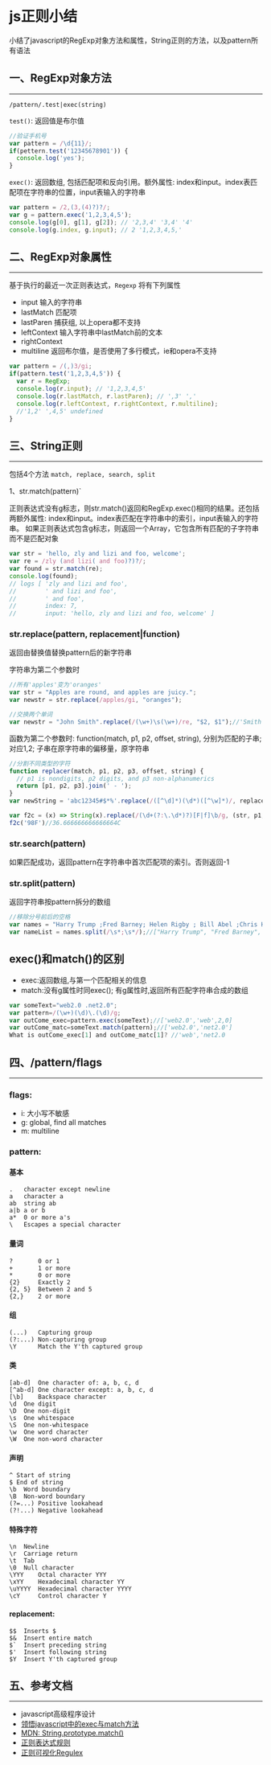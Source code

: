 # js正则小结

小结了javascript的RegExp对象方法和属性，String正则的方法，以及pattern所有语法

<!--more-->

## 一、RegExp对象方法

---

`/pattern/.test|exec(string)`

`test()`: 返回值是布尔值

```javascript
//验证手机号
var pattern = /\d{11}/;
if(pettern.test('12345678901')) {
  console.log('yes');
}
```

`exec()`: 返回数组, 包括匹配项和反向引用。额外属性: index和input。index表匹配项在字符串的位置，input表输入的字符串</br>

```javascript
var pattern = /2,(3,(4)?)?/;
var g = pattern.exec('1,2,3,4,5');
console.log(g[0], g[1], g[2]); // '2,3,4' '3,4' '4'
console.log(g.index, g.input); // 2 '1,2,3,4,5,'
```

## 二、RegExp对象属性

---

基于执行的最近一次正则表达式，`Regexp` 将有下列属性

- input 输入的字符串
- lastMatch 匹配项
- lastParen 捕获组, 以上opera都不支持
- leftContext 输入字符串中lastMatch前的文本
- rightContext
- multiline 返回布尔值，是否使用了多行模式，ie和opera不支持

```javascript
var pattern = /(,)3/gi;
if(pattern.test('1,2,3,4,5')) {
  var r = RegExp;
  console.log(r.input); // '1,2,3,4,5'
  console.log(r.lastMatch, r.lastParen); // ',3' ','
  console.log(r.leftContext, r.rightContext, r.multiline);
  //'1,2' ',4,5' undefined
}
```

## 三、String正则

---

包括4个方法 `match, replace, search, split`

1、str.match(pattern)`

正则表达式没有g标志，则str.match()返回和RegExp.exec()相同的结果。还包括两额外属性: index和input。index表匹配在字符串中的索引，input表输入的字符串。
如果正则表达式包含g标志，则返回一个Array，它包含所有匹配的子字符串而不是匹配对象

```javascript
var str = 'hello, zly and lizi and foo, welcome';
var re = /zly (and lizi( and foo)?)?/;
var found = str.match(re);
console.log(found);
// logs [ 'zly and lizi and foo',
//        ' and lizi and foo',
//        ' and foo',
//        index: 7,
//        input: 'hello, zly and lizi and foo, welcome' ]
```

### str.replace(pattern, replacement|function)

返回由替换值替换pattern后的新字符串

字符串为第二个参数时

```javascript
//所有'apples'变为'oranges'
var str = "Apples are round, and apples are juicy.";
var newstr = str.replace(/apples/gi, "oranges");
```

```javascript
//交换两个单词
var newstr = "John Smith".replace(/(\w+)\s(\w+)/re, "$2, $1");//'Smith John'
```

函数为第二个参数时: function(match, p1, p2, offset, string), 分别为匹配的子串; 对应$1,$2; 子串在原字符串的偏移量，原字符串

```javascript
//分割不同类型的字符
function replacer(match, p1, p2, p3, offset, string) {
  // p1 is nondigits, p2 digits, and p3 non-alphanumerics
  return [p1, p2, p3].join(' - ');
}
var newString = 'abc12345#$*%'.replace(/([^\d]*)(\d*)([^\w]*)/, replacer);//'abc - 12345 - #$*%'
```

```javascript
var f2c = (x) => String(x).replace(/(\d+(?:\.\d*)?)[F|f]\b/g, (str, p1, offset, s) => ((p1-32) * 5/9) + "C")
f2c('98F')//36.666666666666664C
```

### str.search(pattern)
如果匹配成功，返回pattern在字符串中首次匹配项的索引。否则返回-1

### str.split(pattern)  
返回字符串按pattern拆分的数组

```javascript
//移除分号前后的空格
var names = "Harry Trump ;Fred Barney; Helen Rigby ; Bill Abel ;Chris Hand ";
var nameList = names.split(/\s*;\s*/);//["Harry Trump", "Fred Barney", "Helen Rigby", "Bill Abel", "Chris Hand "]
```

## exec()和match()的区别

- exec:返回数组,与第一个匹配相关的信息
- match:没有g属性时同exec(); 有g属性时,返回所有匹配字符串合成的数组

```javascript
var someText="web2.0 .net2.0";
var pattern=/(\w+)(\d)\.(\d)/g;
var outCome_exec=pattern.exec(someText);//['web2.0','web',2,0]
var outCome_matc=someText.match(pattern);//['web2.0','net2.0']
What is outCome_exec[1] and outCome_matc[1]? //'web','net2.0
```

## 四、/pattern/flags

---

### flags:

- i: 大小写不敏感
- g: global, find all matches
- m: multiline

### pattern:

#### 基本

```
.   character except newline
a   character a
ab  string ab
a|b a or b
a*  0 or more a's
\   Escapes a special character
```

#### 量词

```
?       0 or 1
+       1 or more
*       0 or more
{2}     Exactly 2
{2, 5}  Between 2 and 5
{2,}    2 or more
```

#### 组

```
(...)   Capturing group
(?:...) Non-capturing group
\Y      Match the Y'th captured group
```

#### 类

```
[ab-d]  One character of: a, b, c, d
[^ab-d] One character except: a, b, c, d
[\b]    Backspace character
\d  One digit
\D  One non-digit
\s  One whitespace
\S  One non-whitespace
\w  One word character
\W  One non-word character
```

#### 声明

```
^ Start of string
$ End of string
\b  Word boundary
\B  Non-word boundary
(?=...) Positive lookahead
(?!...) Negative lookahead    
```

#### 特殊字符

```
\n  Newline
\r  Carriage return
\t  Tab
\0  Null character
\YYY    Octal character YYY
\xYY    Hexadecimal character YY
\uYYYY  Hexadecimal character YYYY
\cY     Control character Y
```

#### replacement:

```
$$  Inserts $
$&  Insert entire match
$`  Insert preceding string
$'  Insert following string
$Y  Insert Y'th captured group
```

## 五、参考文档

---

- javascript高级程序设计</br>
- [领悟javascript中的exec与match方法](http://www.cnblogs.com/xiehuiqi220/archive/2008/12/01/1327487.html)</br>
- [MDN: String.prototype.match()](https://developer.mozilla.org/zh-CN/docs/Web/JavaScript/Reference/Global_Objects/String/match)</br>
- [正则表达式规则](http://www.regexlab.com/zh/regref.htm)</br>
- [正则可视化Regulex](https://jex.im/regulex/)</br>

